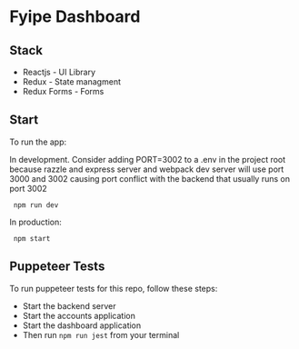 # Fyipe Dashboard

## Stack

- Reactjs - UI Library
- Redux - State managment
- Redux Forms - Forms


## Start

To run the app:

In development.
Consider adding PORT=3002 to a .env in the project root because razzle and express server and webpack dev server will use port 3000 and 3002 causing port conflict with the backend that usually runs on port 3002

```
 npm run dev
```

In production:

```
 npm start
```


## Puppeteer Tests

To run puppeteer tests for this repo, follow these steps:

- Start the backend server
- Start the accounts application
- Start the dashboard application
- Then run ```npm run jest``` from your terminal